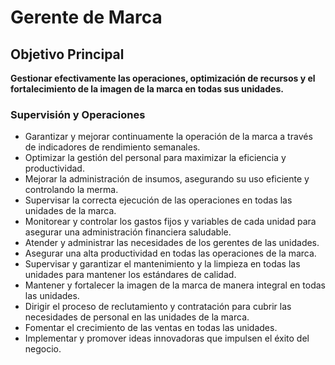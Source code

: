 # Gerente de Marca

## Objetivo Principal
**Gestionar efectivamente las operaciones, optimización de recursos y el fortalecimiento de la imagen de la marca en todas sus unidades.**

### Supervisión y Operaciones
- Garantizar y mejorar continuamente la operación de la marca a través de indicadores de rendimiento semanales.
- Optimizar la gestión del personal para maximizar la eficiencia y productividad.
- Mejorar la administración de insumos, asegurando su uso eficiente y controlando la merma.
- Supervisar la correcta ejecución de las operaciones en todas las unidades de la marca.
- Monitorear y controlar los gastos fijos y variables de cada unidad para asegurar una administración financiera saludable.
- Atender y administrar las necesidades de los gerentes de las unidades.
- Asegurar una alta productividad en todas las operaciones de la marca.
- Supervisar y garantizar el mantenimiento y la limpieza en todas las unidades para mantener los estándares de calidad.
- Mantener y fortalecer la imagen de la marca de manera integral en todas las unidades.
- Dirigir el proceso de reclutamiento y contratación para cubrir las necesidades de personal en las unidades de la marca.
- Fomentar el crecimiento de las ventas en todas las unidades.
- Implementar y promover ideas innovadoras que impulsen el éxito del negocio.
